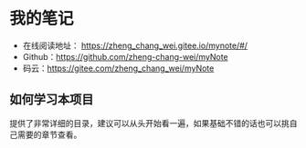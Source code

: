 # 我的笔记

- 在线阅读地址： https://zheng_chang_wei.gitee.io/mynote/#/
- Github：https://github.com/zheng-chang-wei/myNote
- 码云：https://gitee.com/zheng_chang_wei/myNote

## 如何学习本项目

提供了非常详细的目录，建议可以从头开始看一遍，如果基础不错的话也可以挑自己需要的章节查看。



